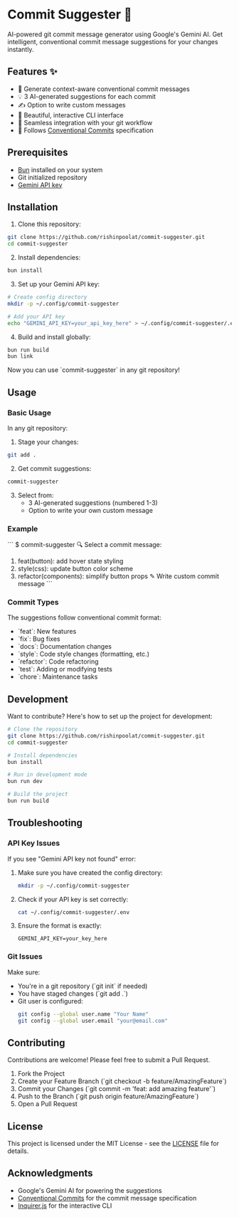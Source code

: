 # Commit Suggester 🤖

AI-powered git commit message generator using Google's Gemini AI. Get intelligent, conventional commit message suggestions for your changes instantly.

## Features ✨

- 🎯 Generate context-aware conventional commit messages
- 💡 3 AI-generated suggestions for each commit
- ✍️ Option to write custom messages
- 🎨 Beautiful, interactive CLI interface
- 🔄 Seamless integration with your git workflow
- 📝 Follows [Conventional Commits](https://www.conventionalcommits.org/) specification

## Prerequisites

- [Bun](https://bun.sh) installed on your system
- Git initialized repository
- [Gemini API key](https://makersuite.google.com/app/apikey)

## Installation

1. Clone this repository:
```bash
git clone https://github.com/rishinpoolat/commit-suggester.git
cd commit-suggester
```

2. Install dependencies:
```bash
bun install
```

3. Set up your Gemini API key:
```bash
# Create config directory
mkdir -p ~/.config/commit-suggester

# Add your API key
echo "GEMINI_API_KEY=your_api_key_here" > ~/.config/commit-suggester/.env
```

4. Build and install globally:
```bash
bun run build
bun link
```

Now you can use \`commit-suggester\` in any git repository!

## Usage

### Basic Usage

In any git repository:

1. Stage your changes:
```bash
git add .
```

2. Get commit suggestions:
```bash
commit-suggester
```

3. Select from:
   - 3 AI-generated suggestions (numbered 1-3)
   - Option to write your own custom message

### Example

\`\`\`
$ commit-suggester
🔍 Select a commit message:
  1. feat(button): add hover state styling
  2. style(css): update button color scheme
  3. refactor(components): simplify button props
  ✎ Write custom commit message
\`\`\`

### Commit Types

The suggestions follow conventional commit format:

- \`feat\`: New features
- \`fix\`: Bug fixes
- \`docs\`: Documentation changes
- \`style\`: Code style changes (formatting, etc.)
- \`refactor\`: Code refactoring
- \`test\`: Adding or modifying tests
- \`chore\`: Maintenance tasks

## Development

Want to contribute? Here's how to set up the project for development:

```bash
# Clone the repository
git clone https://github.com/rishinpoolat/commit-suggester.git
cd commit-suggester

# Install dependencies
bun install

# Run in development mode
bun run dev

# Build the project
bun run build
```

## Troubleshooting

### API Key Issues

If you see "Gemini API key not found" error:
1. Make sure you have created the config directory:
   ```bash
   mkdir -p ~/.config/commit-suggester
   ```
2. Check if your API key is set correctly:
   ```bash
   cat ~/.config/commit-suggester/.env
   ```
3. Ensure the format is exactly:
   ```
   GEMINI_API_KEY=your_key_here
   ```

### Git Issues

Make sure:
- You're in a git repository (\`git init\` if needed)
- You have staged changes (\`git add .\`)
- Git user is configured:
  ```bash
  git config --global user.name "Your Name"
  git config --global user.email "your@email.com"
  ```

## Contributing

Contributions are welcome! Please feel free to submit a Pull Request.

1. Fork the Project
2. Create your Feature Branch (\`git checkout -b feature/AmazingFeature\`)
3. Commit your Changes (\`git commit -m 'feat: add amazing feature'\`)
4. Push to the Branch (\`git push origin feature/AmazingFeature\`)
5. Open a Pull Request

## License

This project is licensed under the MIT License - see the [LICENSE](LICENSE) file for details.

## Acknowledgments

- Google's Gemini AI for powering the suggestions
- [Conventional Commits](https://www.conventionalcommits.org/) for the commit message specification
- [Inquirer.js](https://github.com/SBoudrias/Inquirer.js/) for the interactive CLI